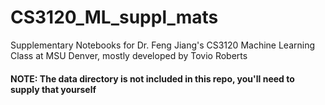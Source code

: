 # CS3120_ML_suppl_mats
Supplementary Notebooks for Dr. Feng Jiang's CS3120 Machine Learning Class at MSU Denver, mostly developed by Tovio Roberts

#### NOTE: The data directory is not included in this repo, you'll need to supply that yourself